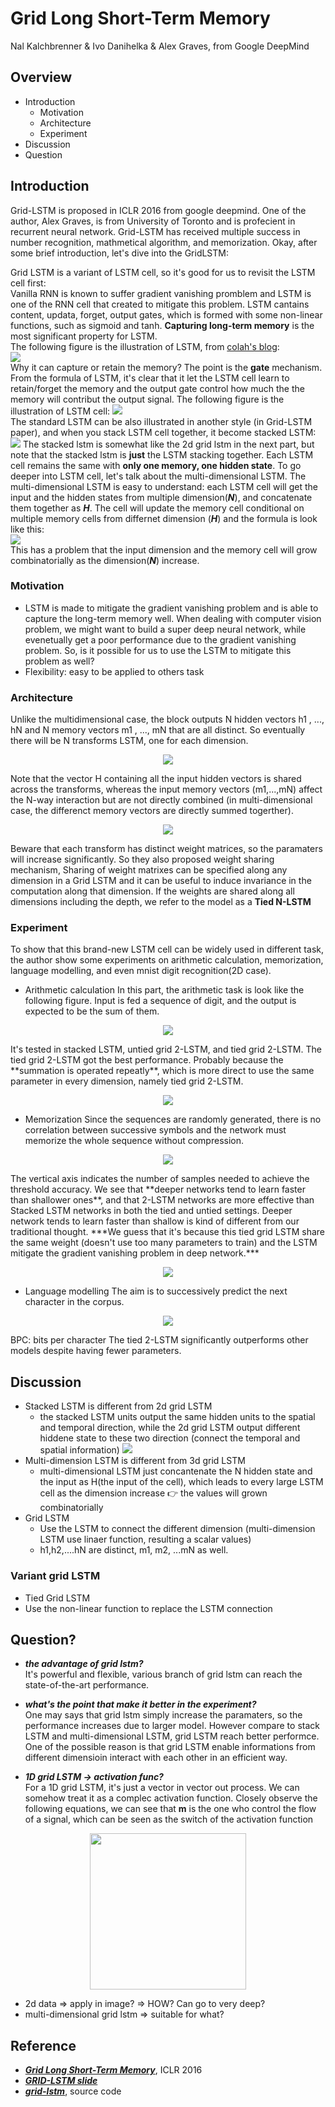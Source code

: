 # Grid Long Short-Term Memory
Nal Kalchbrenner & Ivo Danihelka & Alex Graves, from Google DeepMind

## Overview
- Introduction
  - Motivation
  - Architecture
  - Experiment
- Discussion
- Question

## Introduction
Grid-LSTM is proposed in ICLR 2016 from google deepmind. One of the author, Alex Graves, is from University of Toronto and is profecient in recurrent neural network. Grid-LSTM has received multiple success in number recognition, mathmetical algorithm, and memorization. Okay, after some brief introduction, let's dive into the GridLSTM:   

Grid LSTM is a variant of LSTM cell, so it's good for us to revisit the LSTM cell first:   
Vanilla RNN is known to suffer gradient vanishing promblem and LSTM is one of the RNN cell that created to mitigate this problem. LSTM cantains content, updata, forget, output gates, which is formed with some non-linear functions, such as sigmoid and tanh. **Capturing long-term memory** is the most significant property for LSTM.   
The following figure is the illustration of LSTM, from [colah's blog](http://colah.github.io/posts/2015-08-Understanding-LSTMs/):   
![](https://github.com/andrewliao11/homework1/blob/master/lstm.png?raw=true)   
Why it can capture or retain the memory? The point is the **gate** mechanism. From the formula of LSTM, it's clear that it let the LSTM cell learn to retain/forget the memory and the output gate control how much the the memory will contribut the output signal. The following figure is the illustration of LSTM cell:
![](https://github.com/andrewliao11/homework1/blob/master/lstm-formula.png?raw=true)   
The standard LSTM can be also illustrated in another style (in Grid-LSTM paper), and when you stack LSTM cell together, it become stacked LSTM:   
![](https://github.com/andrewliao11/homework1/blob/master/stacked-lstm.png?raw=true)
The stacked lstm is somewhat like the 2d grid lstm in the next part, but note that the stacked lstm is **just** the LSTM stacking together. Each LSTM cell remains the same with **only one memory, one hidden state**.
To go deeper into LSTM cell, let's talk about the multi-dimensional LSTM. The multi-dimensional LSTM is easy to understand: each LSTM cell will get the input and the hidden states from multiple dimension(***N***), and concatenate them together as ***H***. The cell will update the memory cell conditional on multiple memory cells from differnet dimension (***H***) and the formula is look like this:   
![](https://github.com/andrewliao11/homework1/blob/master/multi-dimensional.png?raw=true)   
This has a problem that the input dimension and the memory cell will grow combinatorially as the dimension(***N***) increase.

### Motivation
- LSTM is made to mitigate the gradient vanishing problem and is able to capture the long-term memory well. When dealing with computer vision problem, we might want to build a super deep neural network, while evenetually get a poor performance due to the gradient vanishing problem. So, is it possible for us to use the LSTM to mitigate this problem as well?
- Flexibility: easy to be applied to others task

### Architecture
Unlike the multidimensional case, the block outputs N hidden vectors h1 , ..., hN and N memory vectors m1 , ..., mN that are all distinct. So eventually there will be N transforms LSTM, one for each dimension.

<p align="center"><img src="https://github.com/andrewliao11/homework1/blob/master/arc1.png?raw=true" /></p>

Note that the vector H containing all the input hidden vectors is shared across the transforms, whereas the input memory vectors (m1,...,mN) affect the N-way interaction but are not directly combined (in multi-dimensional case, the differenct memory vectors are directly summed togerther).

<p align="center"><img src="https://github.com/andrewliao11/homework1/blob/master/glstm.png?raw=true" /></p>

Beware that each transform has distinct weight matrices, so the paramaters will increase significantly. So they also proposed weight sharing mechanism, Sharing of weight matrixes can be specified along any dimension in a Grid LSTM and it can be useful to induce invariance in the computation along that dimension. If the weights are shared along all dimensions including the depth, we refer to the model as a **Tied N-LSTM**

### Experiment
To show that this brand-new LSTM cell can be widely used in different task, the author show some experiments on arithmetic calculation, memorization, language modelling, and even mnist digit recognition(2D case).

- Arithmetic calculation
In this part, the arithmetic task is look like the following figure. Input is fed a sequence of digit, and the output is expected to be the sum of them.
<p align="center"><img src="https://github.com/andrewliao11/homework1/blob/master/arith.png?raw=true" /></p>   
It's tested in stacked LSTM, untied grid 2-LSTM, and tied grid 2-LSTM. The tied grid 2-LSTM got the best performance. Probably because the **summation is operated repeatly**, which is more direct to use the same parameter in every dimension, namely tied grid 2-LSTM.
<p align="center"><img src="https://github.com/andrewliao11/homework1/blob/master/arith-exp.png?raw=true" /></p>

- Memorization
Since the sequences are randomly generated, there is no correlation between successive symbols and the network must memorize the whole sequence without compression.
<p align="center"><img src="https://github.com/andrewliao11/homework1/blob/master/mem.png?raw=true" /></p>   
The vertical axis indicates the number of samples needed to achieve the threshold accuracy. We see that **deeper networks tend to learn faster than shallower ones**, and that 2-LSTM networks are more effective than Stacked LSTM networks in both the tied and untied settings. Deeper network tends to learn faster than shallow is kind of different from our traditional thought. ***We guess that it's because this tied grid LSTM share the same weight (doesn't use too many parameters to train) and the LSTM mitigate the gradient vanishing problem in deep network.***
<p align="center"><img src="https://github.com/andrewliao11/homework1/blob/master/mem-exp.png?raw=true" /></p>   

- Language modelling
The aim is to successively predict the next character in the corpus.
<p align="center"><img src="https://github.com/andrewliao11/homework1/blob/master/lang-exp.png?raw=true" /></p>   
BPC: bits per character   
The tied 2-LSTM significantly outperforms other models despite having fewer parameters.

## Discussion

- Stacked LSTM is different from 2d grid LSTM
  - the stacked LSTM units output the same hidden units to the spatial and temporal direction, while the 2d grid LSTM output different hiddene state to these two direction (connect the temporal and spatial information)
![](https://github.com/andrewliao11/homework1/blob/master/compare.png?raw=true)
- Multi-dimension LSTM is different from 3d grid LSTM
  - multi-dimensional LSTM just concantenate the N hidden state and the input as H(the input of the cell), which leads to every large LSTM cell as the dimension increase :point_right: the values will grown combinatorially  
- Grid LSTM
  - Use the LSTM to connect the different dimension (multi-dimension LSTM use linaer function, resulting a scalar values)
  - h1,h2,....hN are distinct, m1, m2, ...mN as well.
  
### Variant grid LSTM
- Tied Grid LSTM
- Use the non-linear function to replace the LSTM connection

## Question?
-  ***the advantage of grid lstm?***    
It's powerful and flexible, various branch of grid lstm can reach the state-of-the-art performance.

-  ***what's the point that make it better in the experiment?***    
One may says that grid lstm simply increase the paramaters, so the performance increases due to larger model. However compare to stack LSTM and multi-dimensional LSTM, grid LSTM reach better performce. One of the possible reason is that grid LSTM enable informations from different dimensioin interact with each other in an efficient way.

-  ***1D grid LSTM -> activation func?***    
For a 1D grid LSTM, it's just a vector in vector out process. We can somehow treat it as a complec activation function. Closely observe the following equations, we can see that **m** is the one who control the flow of a signal, which can be seen as the switch of the activation function   

<p align="center"><img src="https://github.com/andrewliao11/homework1/blob/master/mh.png?raw=true" width="250"> </p>  

-  2d data => apply in image? => HOW? Can go to very deep?
-  multi-dimensional grid lstm => suitable for what?


## Reference
- ***[Grid Long Short-Term Memory](https://arxiv.org/abs/1507.01526)***, ICLR 2016
- ***[GRID-LSTM slide](http://futureai.media.mit.edu/wp-content/uploads/sites/40/2015/09/GRID-LSTM.pptx_.pdf)***
- ***[grid-lstm](https://github.com/coreylynch/grid-lstm)***, source code
